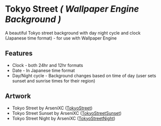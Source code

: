 # Tokyo Street *( Wallpaper Engine Background )*
A beautiful Tokyo street background with day night cycle and clock (Japanese time format) - for use with Wallpaper Engine

## Features
- Clock - both 24hr and 12hr formats
- Date - In Japanese time format
- Day/Night cycle - Background changes based on time of day (user sets sunset and sunrise times for their region)

## Artwork
- Tokyo Street by ArseniXC ([TokyoStreet](https://www.deviantart.com/arsenixc/art/Tokyo-street-636792646))
- Tokyo Street Sunset by ArseniXC ([TokyoStreetSunset](https://www.deviantart.com/arsenixc/art/Tokyo-Street-Sunset-680726181))
- Tokyo Street Night by ArseniXC ([TokyoStreetNight](https://www.deviantart.com/arsenixc/art/Tokyo-Street-Night-684804497))

